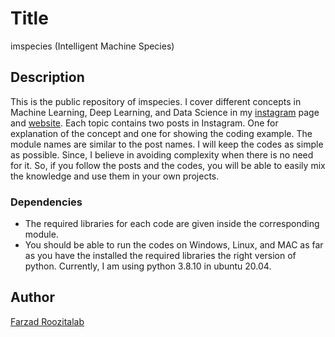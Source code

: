 # Title

imspecies (Intelligent Machine Species)

## Description

This is the public repository of imspecies. I cover different concepts in Machine Learning, Deep Learning, and Data Science in my [instagram](https://www.instagram.com/____imspecies/) page and [website](https://www.imspecies.com/). Each topic contains two posts in Instagram. One for explanation of the concept and one for showing the coding example. The module names are similar to the post names. I will keep the codes as simple as possible. Since, I believe in avoiding complexity when there is no need for it. So, if you follow the posts and the codes, you will be able to easily mix the knowledge and use them in your own projects.


### Dependencies

* The required libraries for each code are given inside the corresponding module.
* You should be able to run the codes on Windows, Linux, and MAC as far as you have the installed the required libraries the right version of python. Currently, I am using python 3.8.10 in ubuntu 20.04.

## Author

[Farzad Roozitalab](https://www.linkedin.com/in/farzad-roozitalab-173066152/)